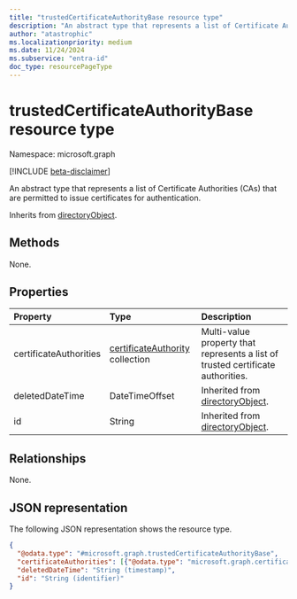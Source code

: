 ```yaml
---
title: "trustedCertificateAuthorityBase resource type"
description: "An abstract type that represents a list of Certificate Authorities (CAs) that are permitted to issue certificates for authentication."
author: "atastrophic"
ms.localizationpriority: medium
ms.date: 11/24/2024
ms.subservice: "entra-id"
doc_type: resourcePageType
---
```


# trustedCertificateAuthorityBase resource type

Namespace: microsoft.graph

[!INCLUDE [beta-disclaimer](../../includes/beta-disclaimer.md)]

An abstract type that represents a list of Certificate Authorities (CAs) that are permitted to issue certificates for authentication.

Inherits from [directoryObject](../resources/directoryobject.md).

## Methods
None.

## Properties

|Property|Type|Description|
|:---|:---|:---|
|certificateAuthorities|[certificateAuthority](../resources/certificateauthority.md) collection | Multi-value property that represents a list of trusted certificate authorities.|
|deletedDateTime|DateTimeOffset|Inherited from [directoryObject](../resources/directoryobject.md).|
|id|String|Inherited from [directoryObject](../resources/directoryobject.md).|

## Relationships
None.

## JSON representation

The following JSON representation shows the resource type.
<!-- {
  "blockType": "resource",
  "keyProperty": "id",
  "@odata.type": "microsoft.graph.trustedCertificateAuthorityBase",
  "baseType": "microsoft.graph.directoryObject",
  "openType": false
}
-->
``` json
{
  "@odata.type": "#microsoft.graph.trustedCertificateAuthorityBase",
  "certificateAuthorities": [{"@odata.type": "microsoft.graph.certificateAuthority"}],
  "deletedDateTime": "String (timestamp)",
  "id": "String (identifier)"
}
```
